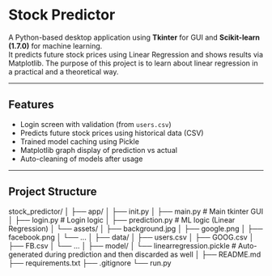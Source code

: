 # Stock Predictor

A Python-based desktop application using **Tkinter** for GUI and **Scikit-learn (1.7.0)** for machine learning.  
It predicts future stock prices using Linear Regression and shows results via Matplotlib.
The purpose of this project is to learn about linear regression in a practical and a theoretical way.

---

## Features

- Login screen with validation (from `users.csv`)
- Predicts future stock prices using historical data (CSV)
- Trained model caching using Pickle
- Matplotlib graph display of prediction vs actual
- Auto-cleaning of models after usage

---

## Project Structure

stock_predictor/
│
├── app/
│ ├── init.py
│ ├── main.py # Main tkinter GUI
│ ├── login.py # Login logic
│ ├── prediction.py # ML logic (Linear Regression)
│ └── assets/
│ ├── background.jpg
│ ├── google.png
│ ├── facebook.png
│ └── ...
│
├── data/
│ ├── users.csv
│ ├── GOOG.csv
│ ├── FB.csv
│ └── ...
│
├── model/
│ └── linearregression.pickle # Auto-generated during prediction and then discarded as well
│
├── README.md
├── requirements.txt
├── .gitignore
└── run.py
